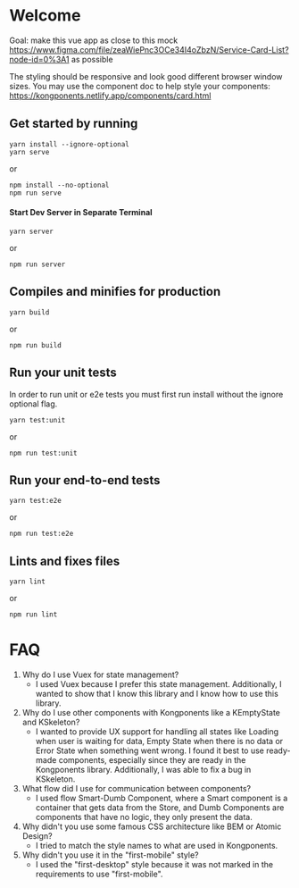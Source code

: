 # Welcome
Goal: make this vue app as close to this mock https://www.figma.com/file/zeaWiePnc3OCe34I4oZbzN/Service-Card-List?node-id=0%3A1 as possible

The styling should be responsive and look good different browser window sizes.
You may use the component doc to help style your components: https://kongponents.netlify.app/components/card.html

## Get started by running


```shell
yarn install --ignore-optional
yarn serve
```

or

```shell
npm install --no-optional
npm run serve
```


#### Start Dev Server in Separate Terminal
```shell
yarn server
```

or

```shell
npm run server
```
## Compiles and minifies for production
```shell
yarn build
```

or

```shell
npm run build
```
## Run your unit tests
In order to run unit or e2e tests you must first run install without the ignore optional flag.

```
yarn test:unit
```

or

```shell
npm run test:unit
```

## Run your end-to-end tests
```
yarn test:e2e
```

or

```shell
npm run test:e2e
```

## Lints and fixes files
```
yarn lint
```

or

```shell
npm run lint
```

# FAQ
1. Why do I use Vuex for state management?
    - I used Vuex because I prefer this state management. Additionally, I wanted to show that I know this library and I know how to use this library.
2. Why do I use other components with Kongponents like a KEmptyState and KSkeleton?
    - I wanted to provide UX support for handling all states like Loading when user is waiting for data, Empty State when there is no data or Error State when something went wrong. I found it best to use ready-made components, especially since they are ready in the Kongponents library. Additionally, I was able to fix a bug in KSkeleton.
3. What flow did I use for communication between components?
    - I used flow Smart-Dumb Component, where a Smart component is a container that gets data from the Store, and Dumb Components are components that have no logic, they only present the data.
4. Why didn't you use some famous CSS architecture like BEM or Atomic Design?
   - I tried to match the style names to what are used in Kongponents.
5. Why didn't you use it in the "first-mobile" style?
   - I used the "first-desktop" style because it was not marked in the requirements to use "first-mobile".
